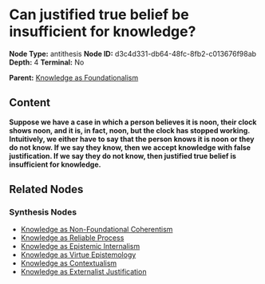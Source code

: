 # Can justified true belief be insufficient for knowledge?

**Node Type:** antithesis
**Node ID:** d3c4d331-db64-48fc-8fb2-c013676f98ab
**Depth:** 4
**Terminal:** No

**Parent:** [Knowledge as Foundationalism](knowledge-as-foundationalism-synthesis-7bf1dc31-e320-4e48-8e4a-f96b840f07ba.md)

## Content

**Suppose we have a case in which a person believes it is noon, their clock shows noon, and it is, in fact, noon, but the clock has stopped working. Intuitively, we either have to say that the person knows it is noon or they do not know. If we say they know, then we accept knowledge with false justification. If we say they do not know, then justified true belief is insufficient for knowledge.**

## Related Nodes

### Synthesis Nodes

- [Knowledge as Non-Foundational Coherentism](knowledge-as-non-foundational-coherentism-synthesis-ecf3675e-cf96-4fc2-986a-3278a875a7fd.md)
- [Knowledge as Reliable Process](knowledge-as-reliable-process-synthesis-edc8ce61-7497-45d9-9b7e-6092cdb7633d.md)
- [Knowledge as Epistemic Internalism](knowledge-as-epistemic-internalism-synthesis-cbd624c5-1184-4d90-847c-8ded4eb3815b.md)
- [Knowledge as Virtue Epistemology](knowledge-as-virtue-epistemology-synthesis-8b768b7c-9d43-4ef4-954c-2dbd7536bee9.md)
- [Knowledge as Contextualism](knowledge-as-contextualism-synthesis-7e7952e5-8aa5-4d88-a281-9e6736d65fbc.md)
- [Knowledge as Externalist Justification](knowledge-as-externalist-justification-synthesis-eff5ade7-98a0-44da-89d4-ed32113d891e.md)

